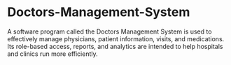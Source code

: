 # Doctors-Management-System
A software program called the Doctors Management System is used to effectively manage physicians, patient information, visits, and medications. Its role-based access, reports, and analytics are intended to help hospitals and clinics run more efficiently.

